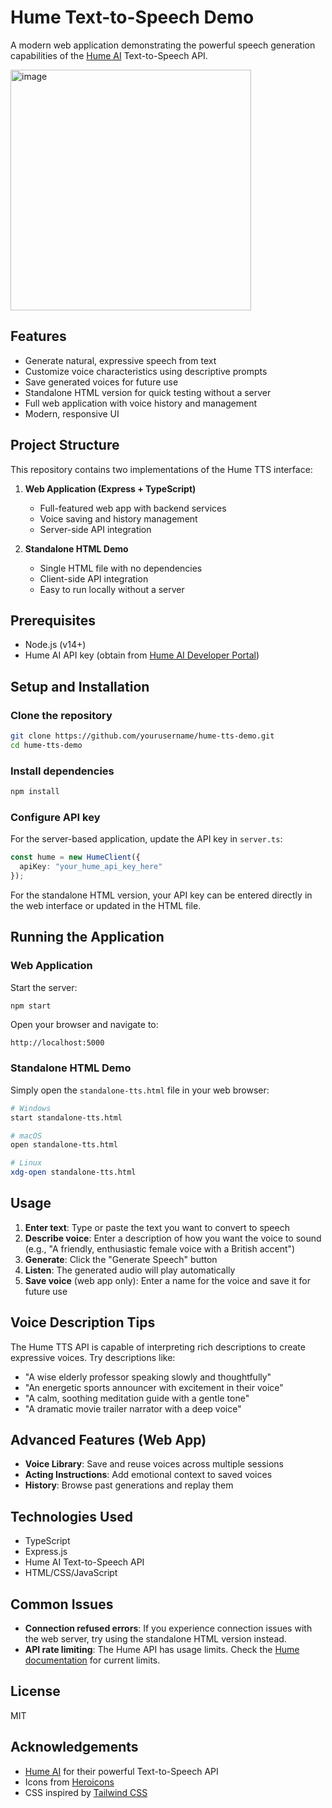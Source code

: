 # Hume Text-to-Speech Demo

A modern web application demonstrating the powerful speech generation capabilities of the [Hume AI](https://hume.ai/) Text-to-Speech API.

<img width="385" alt="image" src="https://github.com/user-attachments/assets/0b9b6a57-3c70-4d67-bf5b-d1bb5f319f48" />



## Features

- Generate natural, expressive speech from text
- Customize voice characteristics using descriptive prompts
- Save generated voices for future use
- Standalone HTML version for quick testing without a server
- Full web application with voice history and management
- Modern, responsive UI

## Project Structure

This repository contains two implementations of the Hume TTS interface:

1. **Web Application (Express + TypeScript)**
   - Full-featured web app with backend services
   - Voice saving and history management
   - Server-side API integration

2. **Standalone HTML Demo**
   - Single HTML file with no dependencies
   - Client-side API integration
   - Easy to run locally without a server

## Prerequisites

- Node.js (v14+)
- Hume AI API key (obtain from [Hume AI Developer Portal](https://dev.hume.ai/))

## Setup and Installation

### Clone the repository

```bash
git clone https://github.com/yourusername/hume-tts-demo.git
cd hume-tts-demo
```

### Install dependencies

```bash
npm install
```

### Configure API key

For the server-based application, update the API key in `server.ts`:

```typescript
const hume = new HumeClient({ 
  apiKey: "your_hume_api_key_here"
});
```

For the standalone HTML version, your API key can be entered directly in the web interface or updated in the HTML file.

## Running the Application

### Web Application

Start the server:

```bash
npm start
```

Open your browser and navigate to:
```
http://localhost:5000
```

### Standalone HTML Demo

Simply open the `standalone-tts.html` file in your web browser:

```bash
# Windows
start standalone-tts.html

# macOS
open standalone-tts.html

# Linux
xdg-open standalone-tts.html
```

## Usage

1. **Enter text**: Type or paste the text you want to convert to speech
2. **Describe voice**: Enter a description of how you want the voice to sound (e.g., "A friendly, enthusiastic female voice with a British accent")
3. **Generate**: Click the "Generate Speech" button
4. **Listen**: The generated audio will play automatically
5. **Save voice** (web app only): Enter a name for the voice and save it for future use

## Voice Description Tips

The Hume TTS API is capable of interpreting rich descriptions to create expressive voices. Try descriptions like:

- "A wise elderly professor speaking slowly and thoughtfully"
- "An energetic sports announcer with excitement in their voice"
- "A calm, soothing meditation guide with a gentle tone"
- "A dramatic movie trailer narrator with a deep voice"

## Advanced Features (Web App)

- **Voice Library**: Save and reuse voices across multiple sessions
- **Acting Instructions**: Add emotional context to saved voices
- **History**: Browse past generations and replay them

## Technologies Used

- TypeScript
- Express.js
- Hume AI Text-to-Speech API
- HTML/CSS/JavaScript

## Common Issues

- **Connection refused errors**: If you experience connection issues with the web server, try using the standalone HTML version instead.
- **API rate limiting**: The Hume API has usage limits. Check the [Hume documentation](https://dev.hume.ai/docs/text-to-speech-tts/overview) for current limits.

## License

MIT

## Acknowledgements

- [Hume AI](https://hume.ai/) for their powerful Text-to-Speech API
- Icons from [Heroicons](https://heroicons.com/)
- CSS inspired by [Tailwind CSS](https://tailwindcss.com/) 
